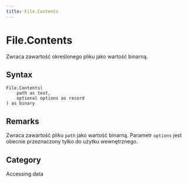 ```yaml
---
title: File.Contents
---
```


# File.Contents


Zwraca zawartość określonego pliku jako wartość binarną.


## Syntax

```powerquery
File.Contents(
    path as text,
    optional options as record
) as binary
```


## Remarks

Zwraca zawartość pliku <code>path</code> jako wartość binarną. Parametr <code>options</code> jest obecnie przeznaczony tylko do użytku wewnętrznego.



## Category
Accessing data
